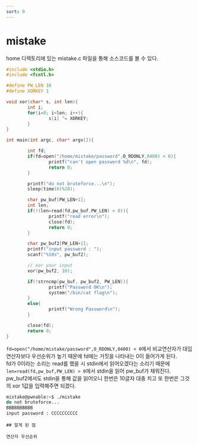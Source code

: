 ```yaml
---
sort: 9
---
```


# mistake

home 디렉토리에 있는 mistake.c 파일을 통해 소스코드를 볼 수 있다.

```c
#include <stdio.h>
#include <fcntl.h>

#define PW_LEN 10
#define XORKEY 1

void xor(char* s, int len){
        int i;
        for(i=0; i<len; i++){
                s[i] ^= XORKEY;
        }
}

int main(int argc, char* argv[]){

        int fd;
        if(fd=open("/home/mistake/password",O_RDONLY,0400) < 0){
                printf("can't open password %d\n", fd);
                return 0;
        }

        printf("do not bruteforce...\n");
        sleep(time(0)%20);

        char pw_buf[PW_LEN+1];
        int len;
        if(!(len=read(fd,pw_buf,PW_LEN) > 0)){
                printf("read error\n");
                close(fd);
                return 0;
        }

        char pw_buf2[PW_LEN+1];
        printf("input password : ");
        scanf("%10s", pw_buf2);

        // xor your input
        xor(pw_buf2, 10);

        if(!strncmp(pw_buf, pw_buf2, PW_LEN)){
                printf("Password OK\n");
                system("/bin/cat flag\n");
        }
        else{
                printf("Wrong Password\n");
        }

        close(fd);
        return 0;
}
```

`fd=open("/home/mistake/password",O_RDONLY,0400) < 0`에서 비교연산자가 대입연산자보다 우선순위가 높기 때문에 fd에는 거짓을 나타내는 0이 들어가게 된다.<br>
fd가 0이라는 소리는 read를 했을 시 stdin에서 읽어오겠다는 소리기 때문에 `len=read(fd,pw_buf,PW_LEN) > 0`에서 stdin을 읽어 pw_buf가 채워진다.<br>
pw_buf2에서도 stdin을 통해 값을 읽어오니 한번은 10글자 대충 치고 또 한번은 그것의 xor 1값을 입력해주면 되겠다.

```bash
mistake@pwnable:~$ ./mistake
do not bruteforce...
BBBBBBBBBB
input password : CCCCCCCCCC
```

```tip
## 알게 된 점

연산자 우선순위
```